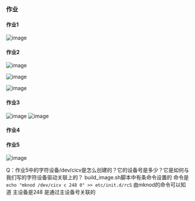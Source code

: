 ### 作业

#### 作业1 

![image](https://github.com/user-attachments/assets/bbcada2f-1573-430a-b2e3-6e3a23e5082b)


#### 作业2
![image](https://github.com/user-attachments/assets/c518fb2e-e62d-40eb-a1bb-d9a848f3ca03)

![image](https://github.com/user-attachments/assets/d2685ec0-4c6b-4363-9130-3975e85b01f5)

![image](https://github.com/user-attachments/assets/9f326788-d454-463b-85cf-9ce6aa9e8b9e)


#### 作业3

![image](https://github.com/user-attachments/assets/21bcb3a5-13b9-450c-89fa-18b920c4cb56)
![image](https://github.com/user-attachments/assets/d3b55fc2-8e99-465b-9938-31801cbe9354)


#### 作业4


#### 作业5

![image](https://github.com/user-attachments/assets/992a3798-8aad-46b5-a249-21a710847ad5)

Q：作业5中的字符设备/dev/cicv是怎么创建的？它的设备号是多少？它是如何与我们写的字符设备驱动关联上的？
build_image.sh脚本中有条命令设置的 命令是 `echo "mknod /dev/cicv c 248 0" >> etc/init.d/rcS`
由mknod的命令可以知道 主设备是248
是通过主设备号关联的
